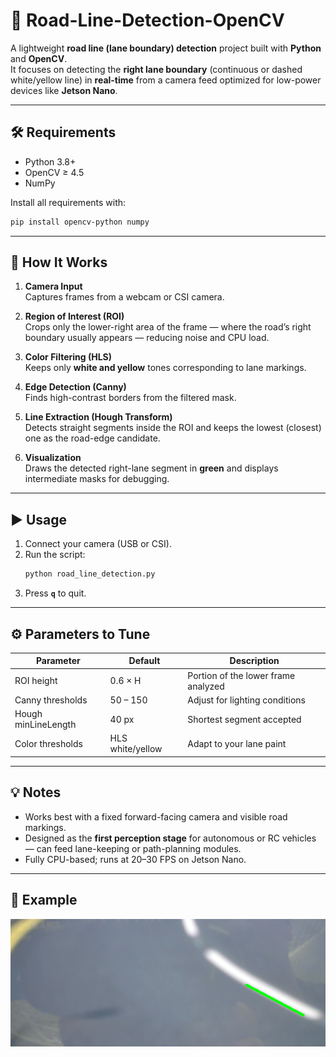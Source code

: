 # 🚗 Road-Line-Detection-OpenCV


A lightweight **road line (lane boundary) detection** project built with **Python** and **OpenCV**.  
It focuses on detecting the **right lane boundary** (continuous or dashed white/yellow line) in **real-time** from a camera feed optimized for low-power devices like **Jetson Nano**.

---

## 🛠 Requirements
- Python 3.8+
- OpenCV ≥ 4.5
- NumPy

Install all requirements with:
```bash
pip install opencv-python numpy
```

---

## 🚀 How It Works
1. **Camera Input**  
   Captures frames from a webcam or CSI camera.

2. **Region of Interest (ROI)**  
   Crops only the lower-right area of the frame — where the road’s right boundary usually appears — reducing noise and CPU load.

3. **Color Filtering (HLS)**  
   Keeps only **white and yellow** tones corresponding to lane markings.

4. **Edge Detection (Canny)**  
   Finds high-contrast borders from the filtered mask.

5. **Line Extraction (Hough Transform)**  
   Detects straight segments inside the ROI and keeps the lowest (closest) one as the road-edge candidate.

6. **Visualization**  
   Draws the detected right-lane segment in **green** and displays intermediate masks for debugging.

---

## ▶️ Usage
1. Connect your camera (USB or CSI).
2. Run the script:
   ```bash
   python road_line_detection.py
   ```
3. Press **`q`** to quit.

---

## ⚙️ Parameters to Tune
| Parameter | Default | Description |
|------------|----------|-------------|
| ROI height | 0.6 × H | Portion of the lower frame analyzed |
| Canny thresholds | 50 – 150 | Adjust for lighting conditions |
| Hough minLineLength | 40 px | Shortest segment accepted |
| Color thresholds | HLS white/yellow | Adapt to your lane paint |

---

## 💡 Notes
- Works best with a fixed forward-facing camera and visible road markings.  
- Designed as the **first perception stage** for autonomous or RC vehicles — can feed lane-keeping or path-planning modules.  
- Fully CPU-based; runs at 20–30 FPS on Jetson Nano.

---

## 📸 Example
![Demo](demo.png)
